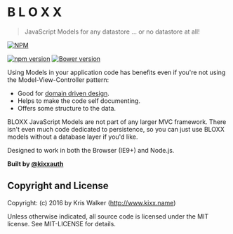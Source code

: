 B L O X X
=========
> JavaScript Models for any datastore ... or no datastore at all!

[![NPM][npm-banner]][npm-banner-url]

[![npm version][npm-badge]][npm-url]
[![Bower version][bower-badge]][bower-url]

Using Models in your application code has benefits even if you're not using the Model-View-Controller pattern:

* Good for [domain driven design](https://en.wikipedia.org/wiki/Domain-driven_design).
* Helps to make the code self documenting.
* Offers some structure to the data.

BLOXX JavaScript Models are not part of any larger MVC framework. There isn't even much code dedicated to persistence, so you can just use BLOXX models without a database layer if you'd like.

Designed to work in both the Browser (IE9+) and Node.js.

__Built by [@kixxauth](https://twitter.com/kixxauth)__

Copyright and License
---------------------
Copyright: (c) 2016 by Kris Walker (http://www.kixx.name)

Unless otherwise indicated, all source code is licensed under the MIT license. See MIT-LICENSE for details.

[npm-banner]: https://nodei.co/npm/bloxx.png?compact=true
[npm-banner-url]: https://nodei.co/npm/bloxx/
[npm-badge]: https://badge.fury.io/js/bloxx.svg
[npm-url]: https://badge.fury.io/js/bloxx
[bower-badge]: https://badge.fury.io/bo/bloxx.svg
[bower-url]: https://badge.fury.io/bo/bloxx

